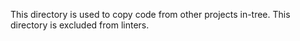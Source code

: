 This directory is used to copy code from other projects in-tree. This
directory is excluded from linters. 
